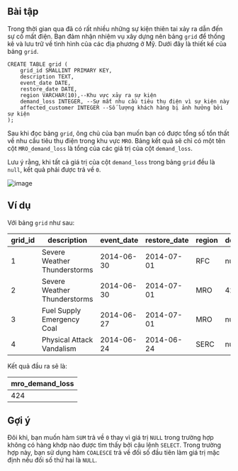## Bài tập
Trong thời gian qua đã có rất nhiều những sự kiện thiên tai xảy ra dẫn đến sự cố mất điện. Bạn đảm nhận nhiệm vụ xây dựng nên bảng `grid` để thống kê và lưu trữ về tình hình của các địa phương ở Mỹ. Dưới đây là thiết kế của bảng `grid`.
```
CREATE TABLE grid (
    grid_id SMALLINT PRIMARY KEY,
    description TEXT,
    event_date DATE,
    restore_date DATE,
    region VARCHAR(10),--Khu vực xảy ra sự kiện
    demand_loss INTEGER, --Sự mất nhu cầu tiêu thụ điện vì sự kiện này
    affected_customer INTEGER --Số lượng khách hàng bị ảnh hưởng bởi sự kiện
);
```
Sau khi đọc bảng `grid`, ông chủ của bạn muốn bạn có được tổng số tổn thất về nhu cầu tiêu thụ điện trong khu vực `MRO`. Bảng kết quả sẽ chỉ có một tên cột `MRO_demand_loss` là tổng của các giá trị của cột `demand_loss`.

Lưu ý rằng, khi tất cả giá trị của cột `demand_loss` trong bảng `grid` đều là `null`, kết quả phải được trả về `0`.

![image](https://github.com/user-attachments/assets/1d7638da-a0bd-4440-9136-9614189ebf98)

## Ví dụ
Với bảng `grid` như sau:

grid_id	| description	| event_date	| restore_date	| region	| demand_loss	| affected_customers
--------|---------------|---------------|---------------|-----------|---------------|-------------------
1	| Severe Weather  Thunderstorms	| 2014-06-30	| 2014-07-01	| RFC	| null	| 127000
2	| Severe Weather  Thunderstorms	| 2014-06-30	| 2014-07-01	| MRO	| 424	| 120000
3	| Fuel Supply Emergency  Coal	| 2014-06-27	| 2014-07-01	| MRO	| null	| null
4	| Physical Attack   Vandalism	| 2014-06-24	| 2014-06-24	| SERC	| null	| null

Kết quả đầu ra sẽ là:

| mro_demand_loss |
| --------------- |
| 424 |

## Gợi ý
Đôi khi, bạn muốn hàm `SUM` trả về `0` thay vì giá trị `NULL` trong trường hợp không có hàng khớp nào được tìm thấy bởi câu lệnh `SELECT`. Trong trường hợp này, bạn sử dụng hàm `COALESCE` trả về đối số đầu tiên làm giá trị mặc định nếu đối số thứ hai là `NULL`.
